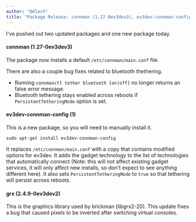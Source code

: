 ```yaml
---
author: "@dlech"
title: "Package Release: connman (1.27-0ev3dev3), ev3dev-connman-config (1), grx (2.4.9-0ev3dev2)"
---
```


I've pushed out two updated packages and one new package today.

#### connman (1.27-0ev3dev3)

The package now installs a default `/etc/connman/main.conf` file.

There are also a couple bug fixes related to bluetooth thethering.
* Running `connmanctl tether bluetooth [on|off]` no longer returns an false error message.
* Bluetooth tethering stays enabled across reboots if `PersistentTetheringMode` option is set.

#### ev3dev-connman-config (1)

This is a new package, so you will need to manually install it.

    sudo apt-get install ev3dev-connman-config

It replaces `/etc/connman/main.conf` with a copy that contains modified options for ev3dev.
It adds the gadget technology to the list of technologies that automatically connect (Note:
this will not affect existing gadget services, it will only affect new installs, so don't
expect to see anything different here). It also sets `PersistentTetheringMode` to `true` so
that tethering will persist across reboots.

#### grx (2.4.9-0ev3dev2)

This is the graphics library used by brickman (libgrx2-20). This update fixes a bug that caused
pixels to be inverted after switching virtual consoles.

